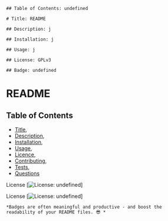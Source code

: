 
    ## Table of Contents: undefined

    # Title: README

    ## Description: j

    ## Installation: j

    ## Usage: j

    ## License: GPLv3
    
    ## Badge: undefined
  # README
## Table of Contents

 * [Title](#Title),
 * [Description](#Description),
 * [Installation](#Installation),
 * [Usage](#Usage),
 * [Licence](#Licence),
 * [Contributing](#Contributing),
 * [Tests](#Tests),
 * [Questions](#Questions)
        
 License
    [![License: undefined](https://img.shields.io/badge/License-GPLv3-blue.svg)]
        
 License
    [![License: undefined](https://img.shields.io/badge/License-GPLv3-undefined.svg)]

    *Badges are often meaningful and productive - and boost the readability of your README files. 😎 *